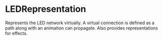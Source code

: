 # LEDRepresentation

Represents the LED network virtually. A virtual connection is defined as a path along with an animation can propagate. Also provides representations for effects.
